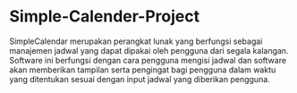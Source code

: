 # Simple-Calender-Project
SimpleCalendar merupakan perangkat lunak yang berfungsi sebagai manajemen jadwal yang dapat dipakai oleh pengguna dari segala kalangan. Software ini berfungsi dengan cara pengguna mengisi jadwal dan software akan memberikan tampilan serta pengingat bagi pengguna dalam waktu yang ditentukan sesuai dengan input jadwal yang diberikan pengguna.

